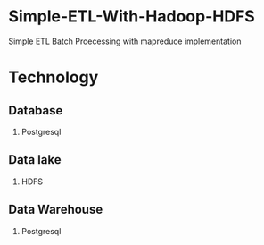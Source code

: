 # Simple-ETL-With-Hadoop-HDFS
Simple ETL Batch Proecessing with mapreduce implementation

# Technology

## Database 
1. Postgresql

## Data lake 
1. HDFS

## Data Warehouse 
1. Postgresql
